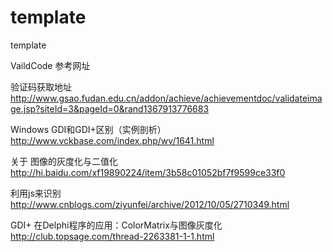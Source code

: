 template
========

template

VaildCode
参考网址

验证码获取地址
http://www.gsao.fudan.edu.cn/addon/achieve/achievementdoc/validateimage.jsp?siteId=3&pageId=0&rand1367913776683

Windows GDI和GDI+区别（实例剖析）
http://www.vckbase.com/index.php/wv/1641.html

关于 图像的灰度化与二值化
http://hi.baidu.com/xf19890224/item/3b58c01052bf7f9599ce33f0

利用js来识别
http://www.cnblogs.com/ziyunfei/archive/2012/10/05/2710349.html

GDI+ 在Delphi程序的应用：ColorMatrix与图像灰度化
http://club.topsage.com/thread-2263381-1-1.html
